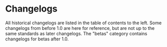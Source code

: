 # Changelogs

All historical changelogs are listed in the table of contents to the left. Some changelogs from before 1.0 are here for reference, but are not up to the same standards as later changelogs. The "betas" category contains changelogs for betas after 1.0.

